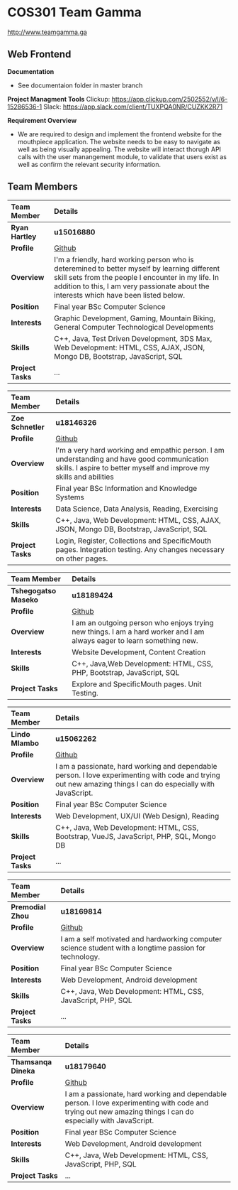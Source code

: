 # COS301 Team Gamma
<http://www.teamgamma.ga>

## **Web Frontend**

**Documentation**
* See documentaion folder in master branch

**Project Managment Tools**
Clickup: https://app.clickup.com/2502552/v/l/6-15286536-1
Slack: https://app.slack.com/client/TUXPQA0NR/CUZKK2R71

**Requirement Overview**
* We are required to design and implement the frontend website for the mouthpiece application. The website needs to be easy to navigate as well as being visually appealing. The website will interact thorugh API calls with the user manangement module, to validate that users exist as well as confirm the relevant security information. 

## **Team Members**

|Team Member | Details | 
| :---         | :---         |  
|**Ryan Hartley**|    **u15016880**   |
|**Profile** |[Github](https://github.com/RyanH08)|
|**Overview**|I'm a friendly, hard working person who is deteremined to better myself by learning different skill sets from the people I encounter in my life. In addition to this, I am very passionate about the interests which have been listed below.   |
|**Position** |Final year BSc Computer Science|
|**Interests** |Graphic Development, Gaming, Mountain Biking, General Computer Technological Developments|
|**Skills**|C++, Java, Test Driven Development, 3DS Max, Web Development: HTML, CSS, AJAX, JSON, Mongo DB, Bootstrap, JavaScript, SQL|
|**Project Tasks**| ... |

|Team Member | Details | 
| :---         | :---         |  
|**Zoe Schnetler**|    **u18146326**   |
|**Profile** |[Github](https://github.com/zoblou)|
|**Overview**| I'm a very hard working and empathic person. I am understanding and have good communication skills. I aspire to better myself and improve my skills and abilities  |
|**Position** |Final year BSc Information and Knowledge Systems|
|**Interests** |Data Science, Data Analysis, Reading, Exercising|
|**Skills**|C++, Java, Web Development: HTML, CSS, AJAX, JSON, Mongo DB, Bootstrap, JavaScript, SQL
|**Project Tasks**|Login, Register, Collections and SpecificMouth pages. Integration testing. Any changes necessary on other pages.|

|Team Member | Details | 
| :---         | :---         |  
|**Tshegogatso Maseko**|    **u18189424**   |
|**Profile** |[Github](https://github.com/Tshegofatso12-ai)|
|**Overview**|I am an outgoing person who enjoys trying new things. I am a hard worker and I am always eager to learn something new.|
|**Interests** |Website Development, Content Creation|
|**Skills**|C++, Java,Web Development: HTML, CSS, PHP, Bootstrap, JavaScript, SQL|
|**Project Tasks**| Explore and SpecificMouth pages. Unit Testing.|

|Team Member | Details | 
| :---         | :---         |   
|**Lindo Mlambo**|    **u15062262**   |
|**Profile** |[Github](https://github.com/lamboughs)|
|**Overview**|I am a passionate, hard working and dependable person. I love experimenting with code and trying out new amazing things I can do especially with JavaScript. |
|**Position** |Final year BSc Computer Science|
|**Interests** |Web Development, UX/UI (Web Design), Reading|
|**Skills**|C++, Java, Web Development: HTML, CSS, Bootstrap, VueJS, JavaScript, PHP, SQL, Mongo DB|
|**Project Tasks**| ... |

|Team Member | Details | 
| :---         | :---         |   
|**Premodial Zhou**|    **u18169814**   |
|**Profile** |[Github](https://github.com/lamboughs)|
|**Overview**|I am a self motivated and hardworking computer science student with a longtime passion for technology. |
|**Position** |Final year BSc Computer Science|
|**Interests** |Web Development, Android development|
|**Skills**|C++, Java, Web Development: HTML, CSS, JavaScript, PHP, SQL |
|**Project Tasks**| ... |


|Team Member | Details | 
| :---         | :---         |   
|**Thamsanqa Dineka**|    **u18179640**   |
|**Profile** |[Github](https://github.com/lamboughs)|
|**Overview**|I am a passionate, hard working and dependable person. I love experimenting with code and trying out new amazing things I can do especially with JavaScript. |
|**Position** |Final year BSc Computer Science|
|**Interests** |Web Development, Android development|
|**Skills**|C++, Java, Web Development: HTML, CSS, JavaScript, PHP, SQL |
|**Project Tasks**| ... |
